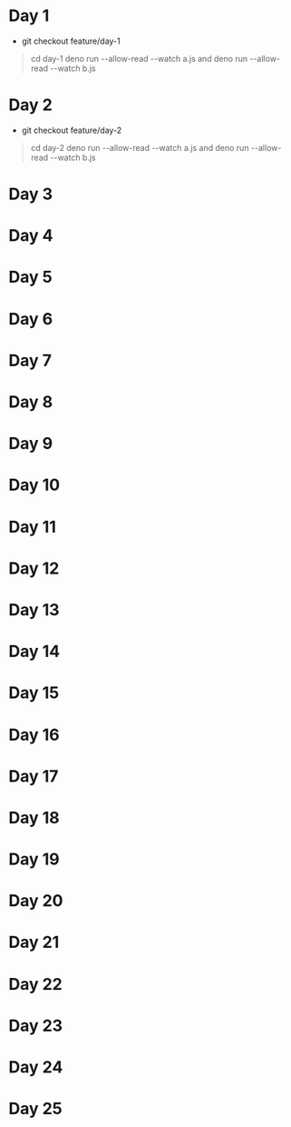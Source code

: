 # Day 1

- git checkout feature/day-1

> cd day-1
> deno run --allow-read --watch a.js
> and
> deno run --allow-read --watch b.js

# Day 2

- git checkout feature/day-2

> cd day-2
> deno run --allow-read --watch a.js
> and
> deno run --allow-read --watch b.js

# Day 3

# Day 4

# Day 5

# Day 6

# Day 7

# Day 8

# Day 9

# Day 10

# Day 11

# Day 12

# Day 13

# Day 14

# Day 15

# Day 16

# Day 17

# Day 18

# Day 19

# Day 20

# Day 21

# Day 22

# Day 23

# Day 24

# Day 25
